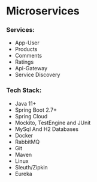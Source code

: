 # Microservices
### **Services**:
- App-User
- Products
- Comments
- Ratings
- Api-Gateway
- Service Discovery

### **Tech Stack**:
- Java 11+
- Spring Boot 2.7+
- Spring Cloud
- Mockito, TestEngine and JUnit
- MySql And H2 Databases
- Docker 
- RabbitMQ
- Git
- Maven
- Linux
- Sleuth/Zipkin
- Eureka 
